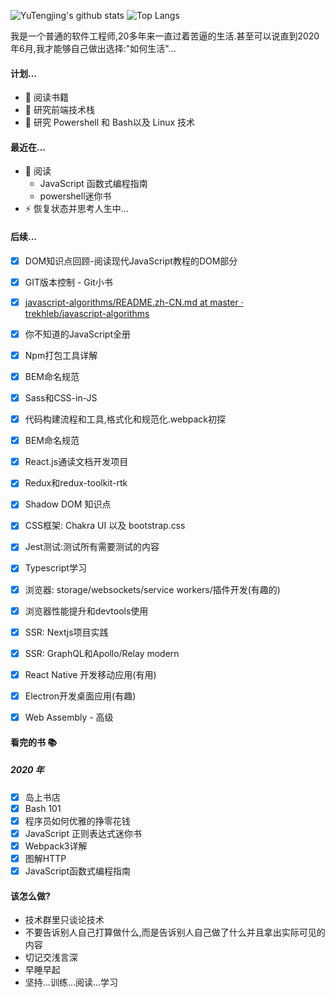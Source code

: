 ![YuTengjing's github stats](https://github-readme-stats.vercel.app/api?username=youyiqin&show_icons=true)
![Top Langs](https://github-readme-stats.vercel.app/api/top-langs/?username=youyiqin&layout=compact)



我是一个普通的软件工程师,20多年来一直过着苦逼的生活.甚至可以说直到2020年6月,我才能够自己做出选择:"如何生活"...



#### 计划...

- :book: 阅读书籍
- :dart: 研究前端技术栈
- :dart: 研究 Powershell 和 Bash以及 Linux 技术



#### 最近在...

- :book:  阅读
  - JavaScript 函数式编程指南 
  - powershell迷你书
- ⚡  恢复状态并思考人生中...



#### 后续...

- [x] DOM知识点回顾-阅读现代JavaScript教程的DOM部分
- [x] GIT版本控制 - Git小书
- [x] [javascript-algorithms/README.zh-CN.md at master · trekhleb/javascript-algorithms](https://github.com/trekhleb/javascript-algorithms/blob/master/README.zh-CN.md)
- [x] 你不知道的JavaScript全册
- [x] Npm打包工具详解
- [x] BEM命名规范
- [x] Sass和CSS-in-JS
- [x] 代码构建流程和工具,格式化和规范化.webpack初探
- [x] BEM命名规范
- [x] React.js通读文档开发项目
- [x] Redux和redux-toolkit-rtk
- [x] Shadow DOM 知识点
- [x] CSS框架: Chakra UI 以及 bootstrap.css
- [x] Jest测试:测试所有需要测试的内容
- [x] Typescript学习
- [x] 浏览器: storage/websockets/service workers/插件开发(有趣的)
- [x] 浏览器性能提升和devtools使用
- [x] SSR: Nextjs项目实践
- [x] SSR: GraphQL和Apollo/Relay modern
- [x] React Native 开发移动应用(有用)
- [x] Electron开发桌面应用(有趣)
- [x] Web Assembly - 高级




#### 看完的书 📚

##### 2020 年

- [x] 岛上书店
- [x] Bash 101
- [x] 程序员如何优雅的挣零花钱 
- [x] JavaScript 正则表达式迷你书 
- [x] Webpack3详解
- [x] 图解HTTP
- [x] JavaScript函数式编程指南

#### 该怎么做?

- 技术群里只谈论技术
- 不要告诉别人自己打算做什么,而是告诉别人自己做了什么并且拿出实际可见的内容
- 切记交浅言深
- 早睡早起
- 坚持...训练...阅读...学习
